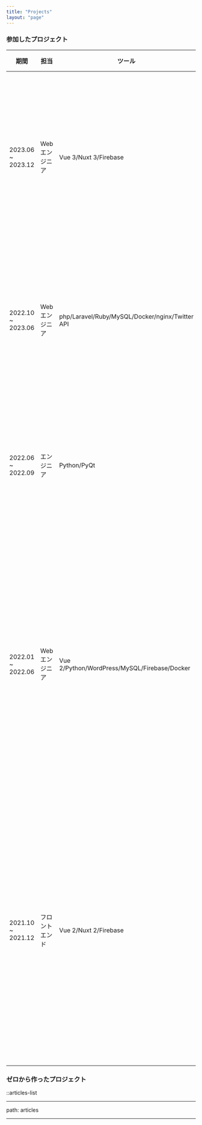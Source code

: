 ```yaml
---
title: "Projects"
layout: "page"
---
```


### 参加したプロジェクト

| 期間              | 担当           | ツール                                          | 業務内容                                                                                                                                                                                                |
| ----------------- | -------------- | ----------------------------------------------- | ------------------------------------------------------------------------------------------------------------------------------------------------------------------------------------------------------- |
| 2023.06 ~ 2023.12 | Web エンジニア | Vue 3/Nuxt 3/Firebase                           | **データ収集ツール・さまざまな SNS からユーザーの印象をまとめる SaaS アプリ**<br> - チームリード <br> - 設計 <br> - 完全な開発                                                                          |
| 2022.10 ~ 2023.06 | Web エンジニア | php/Laravel/Ruby/MySQL/Docker/nginx/Twitter API | **データ収集ツール・Twitter からユーザーの印象をまとめるアプリ** <br> - 詳細設計 <br> - 機能の追加 <br> - リファクタリング                                                                              |
| 2022.06 ~ 2022.09 | エンジニア     | Python/PyQt                                     | **自動テストツール・デスクトップアプリ** <br> - Mac 版のビルド作成 <br> - 新機能の実装 <br> - バグ修正                                                                                                  |
| 2022.01 ~ 2022.06 | Web エンジニア | Vue 2/Python/WordPress/MySQL/Firebase/Docker    | **いくつかのプロダクトのランディングページの開発・アプリ管理画面** <br> - 基本設計 <br> - UI デザイン <br> - マークアップ <br> - サーバー側の機能の開発/Web API の作成 <br> - アプリ管理画面 <br> - SEO |
| 2021.10 ~ 2021.12 | フロントエンド | Vue 2/Nuxt 2/Firebase                           | **動画修正指示プロジェクトの開発・チームでビデオ編集に取り組むプロジェクト**<br> - 追加機能 <br> - PDF ビューアの作成 <br> - コンポーネントの作成 <br> - バグ修正 <br> - i18n・国際化の翻訳と実装       |

### ゼロから作ったプロジェクト

::articles-list

---

path: articles

---
